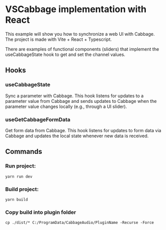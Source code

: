 # VSCabbage implementation with React

This example will show you how to synchronize a web UI with Cabbage. The project is made with Vite + React + Typescript.

There are examples of functional components (sliders) that implement the useCabbageState hook to get and set the channel values.

## Hooks

### useCabbageState

Sync a parameter with Cabbage. This hook listens for updates to a parameter value from Cabbage and sends updates to Cabbage when the parameter value changes locally (e.g., through a UI slider).

### useGetCabbageFormData

Get form data from Cabbage. This hook listens for updates to form data via Cabbage and updates the local state whenever new data is received.

## Commands

### Run project:

	yarn run dev

### Build project:

	yarn build

### Copy build into plugin folder

	cp ./dist/* C:/ProgramData/CabbageAudio/PluginName -Recurse -Force
